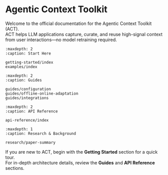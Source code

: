 # Agentic Context Toolkit

Welcome to the official documentation for the Agentic Context Toolkit (ACT).  
ACT helps LLM applications capture, curate, and reuse high-signal context from user interactions—no model retraining required.

```{toctree}
:maxdepth: 2
:caption: Start Here

getting-started/index
examples/index
```

```{toctree}
:maxdepth: 2
:caption: Guides

guides/configuration
guides/offline-online-adaptation
guides/integrations
```

```{toctree}
:maxdepth: 2
:caption: API Reference

api-reference/index
```

```{toctree}
:maxdepth: 1
:caption: Research & Background

research/paper-summary
```

If you are new to ACT, begin with the **Getting Started** section for a quick tour.  
For in-depth architecture details, review the **Guides** and **API Reference** sections.
